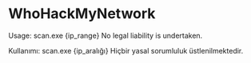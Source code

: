 # WhoHackMyNetwork
Usage:
  scan.exe {ip_range}
No legal liability is undertaken.

Kullanımı:
  scan.exe {ip_aralığı}
Hiçbir yasal sorumluluk üstlenilmektedir.
